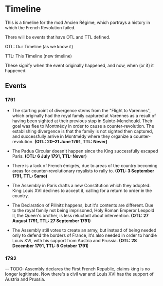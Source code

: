 # Timeline

This is a timeline for the mod Ancien Régime, which portrays a history in which the French Revolution failed.

There will be events that have OTL and TTL defined.

OTL: Our Timeline (as we know it)

TTL: This Timeline (new timeline)

These signify when the event originally happened, and now, when (or if) it happened.

## Events

### 1791

- The starting point of divergence stems from the "Flight to Varennes",
  which originally had the royal family captured at Varennes as a result of having been sighted at their previous stop in Sainte-Menehould.
  Their goal was flee to Montmédy in order to cause a counter-revolution.
  The establishing divergence is that the family is not sighted then captured, and successfully arrive in Montmédy where they organize a counter-revolution. **(OTL: 20–21 June 1791, TTL: Never)**

- The Padua Circular doesn't happen since the King successfully escaped Paris. **(OTL: 6 July 1791, TTL: Never)**

- There is a lack of French émigrés, due to areas of the country becoming areas for counter-revolutionary royalists to rally to. **(OTL: 3 September 1791, TTL: Same)**

- The Assembly in Paris drafts a new Constitution which they adopted. King Louis XVI declines to accept it, calling for a return to order in the country.

- The Declaration of Pillnitz happens, but it's contents are different.
  Due to the royal family not being imprisoned, Holy Roman Emperor Leopold II, the Queen's brother, is less reluctant about intervention. **(OTL: 27 August 1791, TTL: 27 September 1791)**

- The Assembly still votes to create an army, but instead of being needed only to defend the borders of France, it's also needed in order to handle Louis XVI, with his support from Austria and Prussia. **(OTL: 28 December 1791, TTL: 5 October 1791)**

### 1792

-- TODO: Assembly declares the First French Republic, claims king is no longer legitimate. Now there's a civil war and Louis XVI has the support of Austria and Prussia.
